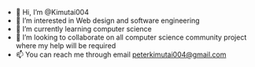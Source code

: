 - 👋 Hi, I’m @Kimutai004
- 👀 I’m interested in Web design and software engineering
- 🌱 I’m currently learning computer science
- 💞️ I’m looking to collaborate on all computer science community project where my help will be required
- 📫 You can reach me through email peterkimutai004@gmail.com

<!---
Kimutai004/Kimutai004 is a ✨ special ✨ repository because its `README.md` (this file) appears on your GitHub profile.
You can click the Preview link to take a look at your changes.
--->
